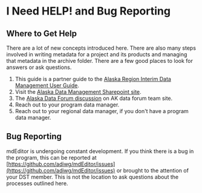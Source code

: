 # I Need HELP! and Bug Reporting

## Where to Get Help

There are a lot of new concepts introduced here. There are also many steps involved in writing metadata for a project and its products and managing that metadata in the archive folder. There are a few good places to look for answers or ask questions.

1. This guide is a partner guide to the [Alaska Region Interim Data Management User Guide](https://ak-region-dst.gitbook.io/alaska-region-interim-data-management-user-guide/).
2. Visit the [Alaska Data Management Sharepoint site](https://doimspp.sharepoint.com/sites/fws-FF07S00000-data/SitePages/Alaska-Region-Data-Management.aspx).
3. The [Alaska Data Forum discussion](https://teams.microsoft.com/l/team/19%3aDOALAy1dGUC9Hf2LrdHW8tyL438XvRuD4h3SeMCOnzQ1%40thread.tacv2/conversations?groupId=30e71f75-c08f-484a-b64a-f08f4e3af34f\&tenantId=0693b5ba-4b18-4d7b-9341-f32f400a5494) on AK data forum team site.
4. Reach out to your program data manager.
5. Reach out to your regional data manager, if you don't have a program data manager.

## Bug Reporting

mdEditor is undergoing constant development. If you think there is a bug in the program, this can be reported at [https://github.com/adiwg/mdEditor/issues](https://github.com/adiwg/mdEditor/issues) or brought to the attention of your DST member. This is not the location to ask questions about the processes outlined here.&#x20;
